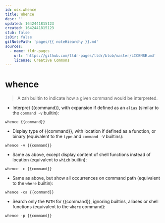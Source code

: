 ```yaml
---
id: osx.whence
title: Whence
desc: ''
updated: 1642441815123
created: 1642441815123
stub: false
isDir: false
gitNotePath: 'pages/{{ noteHiearchy }}.md'
sources:
  - name: tldr-pages
    url: 'https://github.com/tldr-pages/tldr/blob/master/LICENSE.md'
    license: Creative Commons
---
```

# whence

> A zsh builtin to indicate how a given command would be interpreted.

- Interpret {{command}}, with expansion if defined as an `alias` (similar to the `command -v` builtin):

`whence {{command}}`

- Display type of {{command}}, with location if defined as a function, or binary (equivalent to the `type` and `command -V` builtins):

`whence -v {{command}}`

- Same as above, except display content of shell functions instead of location (equivalent to `which` builtin):

`whence -c {{command}}`

- Same as above, but show all occurrences on command path (equivalent to the `where` builtin):

`whence -ca {{command}}`

- Search only the `PATH` for {{command}}, ignoring builtins, aliases or shell functions (equivalent to the `where` command):

`whence -p {{command}}`

